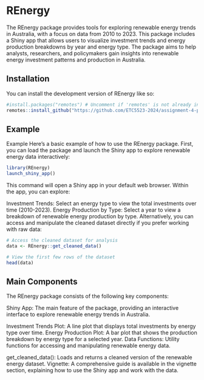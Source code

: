 
<!-- README.md is generated from README.Rmd. Please edit that file -->

# REnergy

<!-- badges: start -->
<!-- badges: end -->

The REnergy package provides tools for exploring renewable energy trends
in Australia, with a focus on data from 2010 to 2023. This package
includes a Shiny app that allows users to visualize investment trends
and energy production breakdowns by year and energy type. The package
aims to help analysts, researchers, and policymakers gain insights into
renewable energy investment patterns and production in Australia.

## Installation

You can install the development version of REnergy like so:

``` r
#install.packages("remotes") # Uncomment if 'remotes' is not already installed
remotes::install_github("https://github.com/ETC5523-2024/assignment-4-packages-and-shiny-apps-akshatamhaski/tree/main/REnergy")
```

## Example

Example Here’s a basic example of how to use the REnergy package. First,
you can load the package and launch the Shiny app to explore renewable
energy data interactively:

``` r
library(REnergy)
launch_shiny_app()
```

This command will open a Shiny app in your default web browser. Within
the app, you can explore:

Investment Trends: Select an energy type to view the total investments
over time (2010-2023). Energy Production by Type: Select a year to view
a breakdown of renewable energy production by type. Alternatively, you
can access and manipulate the cleaned dataset directly if you prefer
working with raw data:

``` r
# Access the cleaned dataset for analysis
data <- REnergy::get_cleaned_data()

# View the first few rows of the dataset
head(data)
```

## Main Components

The REnergy package consists of the following key components:

Shiny App: The main feature of the package, providing an interactive
interface to explore renewable energy trends in Australia.

Investment Trends Plot: A line plot that displays total investments by
energy type over time. Energy Production Plot: A bar plot that shows the
production breakdown by energy type for a selected year. Data Functions:
Utility functions for accessing and manipulating renewable energy data.

get_cleaned_data(): Loads and returns a cleaned version of the renewable
energy dataset. Vignette: A comprehensive guide is available in the
vignette section, explaining how to use the Shiny app and work with the
data.
